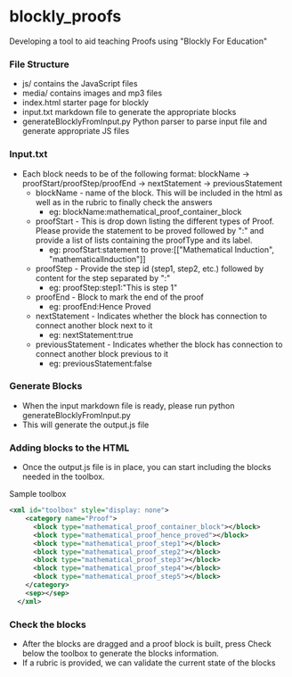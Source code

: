 # blockly_proofs
Developing a tool to aid teaching Proofs using "Blockly For Education"
### File Structure
- js/ contains the JavaScript files
- media/ contains images and mp3 files
- index.html starter page for blockly
- input.txt markdown file to generate the appropriate blocks
- generateBlocklyFromInput.py Python parser to parse input file and generate appropriate JS files

### Input.txt
- Each block needs to be of the following format: blockName -> proofStart/proofStep/proofEnd -> nextStatement -> previousStatement
    - blockName - name of the block. This will be included in the html as well as in the rubric to finally check the answers
        - eg: blockName:mathematical_proof_container_block
    - proofStart - This is drop down listing the different types of Proof. Please provide the statement to be proved followed by ":" and provide a list of lists containing the proofType and its label.
        - eg: proofStart:statement to prove:[["Mathematical Induction", "mathematicalInduction"]]
    - proofStep - Provide the step id (step1, step2, etc.) followed by content for the step separated by ":"
        - eg: proofStep:step1:"This is step 1"
    - proofEnd - Block to mark the end of the proof
        - eg: proofEnd:Hence Proved
    - nextStatement - Indicates whether the block has connection to connect another block next to it
        - eg: nextStatement:true
    - previousStatement - Indicates whether the block has connection to connect another block previous to it
        - eg: previousStatement:false
### Generate Blocks
- When the input markdown file is ready, please run python generateBlocklyFromInput.py
- This will generate the output.js file

### Adding blocks to the HTML
- Once the output.js file is in place, you can start including the blocks needed in the toolbox.

Sample toolbox
```xml
<xml id="toolbox" style="display: none">
    <category name="Proof">
      <block type="mathematical_proof_container_block"></block>
      <block type="mathematical_proof_hence_proved"></block>
      <block type="mathematical_proof_step1"></block>
      <block type="mathematical_proof_step2"></block>
      <block type="mathematical_proof_step3"></block>
      <block type="mathematical_proof_step4"></block>
      <block type="mathematical_proof_step5"></block>
    </category>
    <sep></sep>
  </xml>
```

### Check the blocks
- After the blocks are dragged and a proof block is built, press Check below the toolbox to generate the blocks information.
- If a rubric is provided, we can validate the current state of the blocks